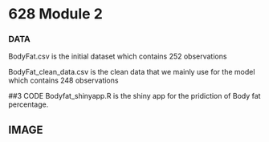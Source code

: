 # 628 Module 2


### DATA
BodyFat.csv is the initial dataset which contains 252 observations

BodyFat_clean_data.csv is the clean data that we mainly use for the model which contains 248 observations

##3 CODE
Bodyfat_shinyapp.R is the shiny app for the pridiction of Body fat percentage.

## IMAGE
